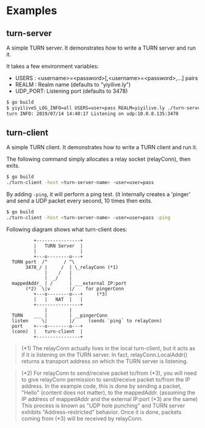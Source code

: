 # Examples

## turn-server
A simple TURN server.
It demonstrates how to write a TURN server and run it.

It takes a few environment variables:
* USERS   : &lt;username&gt;=&lt;password&gt;[,&lt;username&gt;=&lt;password&gt;,...] pairs
* REALM   : Realm name (defaults to "yiyilive.ly")
* UDP_PORT: Listening port (defaults to 3478)


```sh
$ go build
$ yiyiliveS_LOG_INFO=all USERS=user=pass REALM=yiyilive.ly ./turn-server
turn INFO: 2019/07/14 14:40:17 Listening on udp:10.0.0.135:3478
```

## turn-client
A simple TURN client.
It demonstrates how to write a TURN client and run it.

The following command simply allocates a relay socket (relayConn), then exits.

```sh
$ go build
./turn-client -host <turn-server-name> -user=user=pass
```

By adding `-ping`, it will perform a ping test. (it internally creates a 'pinger' and send
a UDP packet every second, 10 times then exits.

```sh
$ go build
./turn-client -host <turn-server-name> -user=user=pass -ping
```

Following diagram shows what turn-client does:
```
          +----------------+
          |   TURN Server  |
          |                |
          +---o--------o---+
  TURN port  /^      / ^\
       3478_/ |     /  | \_relayConn (*1)
              |    /   |
              |  _/    |
  mappedAddr_ | /      | ___external IP:port
       (*2)  \|v       |/    for pingerConn
          +---o--------o---+     (*3)
          |   |   NAT  |   |
          +----------------+
              |        |
  TURN    ___ |        | __pingerConn
  listen     \|        |/     (sends `ping` to relayConn)
  port    +---o--------o---+
  (conn)  |   turn-client  |
          +----------------+
```

> (*1) The relayConn actually lives in the local turn-client, but it acts as if it is
> listening on the TURN server. In fact, relayConn.LocalAddr() returns a transport address
> on which the TURN server is listening.

> (*2) For relayConn to send/receive packet to/from (*3), you will need to give relayConn permission
> to send/receive packet to/from the IP address. In the example code, this is done by sending a
> packet, "Hello" (content does not matter), to the mappedAddr. (assuming the IP address of
> mappedAddr and the external IP:port (*3) are the same) This process is known as
> "UDP hole punching" and TURN server exhibits "Address-restricted" behavior. Once it is done,
> packets coming from (*3) will be received by relayConn.
